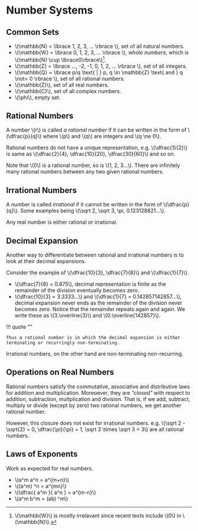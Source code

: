 # Number Systems

<style>
.md-logo img {
  content: url('/maths/maths-light.svg');
}

:root [data-md-color-scheme=slate] .md-logo img  {
  content: url('/maths/maths-night.svg');
}
</style>

## Common Sets

- \\(\mathbb{N} = \lbrace 1, 2, 3, ... \rbrace \\), set of all natural numbers.
- \\(\mathbb{W} = \lbrace 0, 1, 2, 3, ... \rbrace \\), _whole numbers_, which is \\(\mathbb{N} \cup \lbrace0\rbrace\\)[^1].
- \\(\mathbb{Z} = \lbrace ..., -2, -1, 0, 1, 2, ... \rbrace \\), set of all integers.
- \\(\mathbb{Q} = \lbrace p/q \text{ | } p, q \in \mathbb{Z} \text{ and } q \not= 0 \rbrace \\), set of all rational numbers.
- \\(\mathbb{Z}\\), set of all real numbers.
- \\(\mathbb{C}\\), set of all complex numbers.
- \\(\phi\\), empty set.

[^1]: \\(\mathbb{W}\\) is mostly irrelavant since recent texts include \\(0\\) in \\(\mathbb{N}\\).

## Rational Numbers

A number \\(r\\) is called _a rational number_ if it can be written in the form of \\(\dfrac{p}{q}\\) where \\(p\\) and \\(q\\) are integers and \\(q \ne 0\\).

Rational numbers do not have a unique representation, e.g. \\(\dfrac{1}{2}\\) is same as \\(\dfrac{2}{4}, \dfrac{10}{20}, \dfrac{30}{60}\\) and so on.

Note that \\(0\\) is a rational number, so is \\(1, 2, 3...\\). There are infinitely many rational numbers between any two given rational numbers.

## Irrational Numbers

A number is called _irrational_ if it cannot be written in the form of \\(\dfrac{p}{q}\\). Some examples being \\(\sqrt 2, \sqrt 3, \pi, 0.123128821...\\).

Any real number is either rational or irrational.

## Decimal Expansion

Another way to differentiate between rational and irrational numbers is to look at their decimal expansions.

Consider the example of \\(\dfrac{10}{3}, \dfrac{7}{8}\\) and \\(\dfrac{1}{7}\\).

- \\(\dfrac{7}{8} = 0.875\\), decimal representation is finite as the remainder of the division eventually becomes zero.
- \\(\dfrac{10}{3} = 3.3333...\\) and \\(\dfrac{1}{7} = 0.142857142857...\\), decimal expansion never ends as the remainder of the division never becomes zero. Notice that the remainder repeats again and again. We write these as \\(3.\overline{3}\\) and \\(0.\overline{142857}\\).

!!! quote ""

    Thus a rational number is in which the decimal expansion is either terminating or recurringly non-terminating.

Irrational numbers, on the other hand are non-terminating non-recurring.

## Operations on Real Numbers

Rational numbers satisfy the commutative, associative and distributive laws for addition and multiplication. Moreoever, they are _"closed"_ with respect to addition, subtraction, multplication and division. That is, if we add, subtract, multiply or divide (except by zero) two rational numbers, we get another rational number.

However, this closure does not exist for irrational numbers. e.g. \\(\sqrt 2 - \sqrt{2} = 0, \dfrac{\pi}{\pi} = 1, \sqrt 3 \times \sqrt 3 = 3\\) are all rational numbers.

## Laws of Exponents

Work as expected for real numbers.

- \\(a^m a^n = a^{m+n}\\)
- \\((a^m) ^n = a^{mn}\\)
- \\(\dfrac{ a^m }{ a^n } = a^{m-n}\\)
- \\(a^m b^m = (ab) ^m\\)
